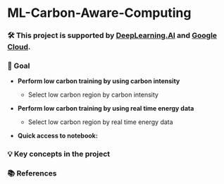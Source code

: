 # ML-Carbon-Aware-Computing

### 🛠️ This project is supported by [DeepLearning.AI](https://www.deeplearning.ai/) and [Google Cloud](https://cloud.google.com/).

### 🎯 Goal
- **Perform low carbon training by using carbon intensity**

  - Select low carbon region by carbon intensity

- **Perform low carbon training by using real time energy data**

  - Select low carbon region by real time energy data

- **Quick access to notebook:**

### 💡 Key concepts in the project

### 📚 References
